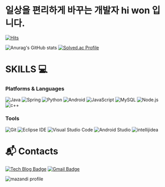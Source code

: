 # 일상을 편리하게 바꾸는 개발자 hi won 입니다.
[![Hits](https://hits.seeyoufarm.com/api/count/incr/badge.svg?url=https%3A%2F%2Fgithub.com%2Fhiwonwon&count_bg=%239AD1F0&title_bg=%23555555&icon=&icon_color=%23E0B6B6&title=hits&edge_flat=false)](https://hits.seeyoufarm.com)

![Anurag's GitHub stats](https://github-readme-stats.vercel.app/api?username=hiwonwon&show_icons=true&theme=tokyonight)
[![Solved.ac Profile](http://mazassumnida.wtf/api/v2/generate_badge?boj=hyewon9913)](https://solved.ac/hyewon9913/)



# SKILLS 💻
### Platforms & Languages
![Java](https://img.shields.io/badge/Java-007396.svg?&style=for-the-badge&logo=Java&logoColor=white)
![Spring](https://img.shields.io/badge/Spring-6DB33F.svg?&style=for-the-badge&logo=Spring&logoColor=white)
![Python](https://img.shields.io/badge/Python-3776AB.svg?&style=for-the-badge&logo=Python&logoColor=white)
![Android](https://img.shields.io/badge/Android-3DDC84.svg?&style=for-the-badge&logo=Android&logoColor=white)
![JavaScript](https://img.shields.io/badge/JavaScript-F7DF1E.svg?&style=for-the-badge&logo=JavaScript&logoColor=white)
![MySQL](https://img.shields.io/badge/MySQL-4479A1.svg?&style=for-the-badge&logo=MySQL&logoColor=white)
![Node.js](https://img.shields.io/badge/Node.js-5FA04E.svg?&style=for-the-badge&logo=Node.js&logoColor=white)
![c++](https://img.shields.io/badge/c++-00599C.svg?&style=for-the-badge&logo=c&logoColor=white)



### Tools
![Git](https://img.shields.io/badge/Git-F05032.svg?&style=for-the-badge&logo=Git&logoColor=white)
![Eclipse IDE](https://img.shields.io/badge/Eclipse%20IDE-2C2255.svg?&style=for-the-badge&logo=Eclipse%20IDE&logoColor=white)
![Visual Studio Code](https://img.shields.io/badge/Visual%20Studio%20Code-007ACC.svg?&style=for-the-badge&logo=Visual%20Studio%20Code&logoColor=white)
![Android Studio](https://img.shields.io/badge/Android%20Studio-3DDC84.svg?&style=for-the-badge&logo=Android%20Studio&logoColor=white)
![intellijidea](https://img.shields.io/badge/intellij%20idea-000000.svg?&style=for-the-badge&logo=intellij%20idea&logoColor=white)

# :mailbox_with_mail: Contacts
[![Tech Blog Badge](http://img.shields.io/badge/-Tech%20blog-black?style=flat-square&logo=tistory&link=https://hiwonwon.tistory.com/)](https://hiwonwon.tistory.com/)
[![Gmail Badge](https://img.shields.io/badge/Gmail-d14836?style=flat-square&logo=Gmail&logoColor=white&link=mailto:hyewon9913@gmail.com)](mailto:hyewon9913@gmail.com)

![mazandi profile](http://mazandi.herokuapp.com/api?handle={hyewon9913}&theme=cold)
